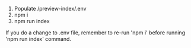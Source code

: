 1. Populate /preview-index/.env
2. npm i
3. npm run index


If you do a change to .env file, remember to re-run 'npm i' before running 'npm run index' command.
